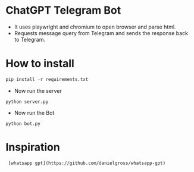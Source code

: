 # ChatGPT Telegram Bot

- It uses playwright and chromium to open browser and parse html.
- Requests message query from Telegram and sends the response back to Telegram.

# How to install

```python
pip install -r requirements.txt
```

* Now run the server

```
python server.py
```
* Now run the Bot

```
python bot.py
```

# Inspiration

```
 [whatsapp gpt](https://github.com/danielgross/whatsapp-gpt)
```
